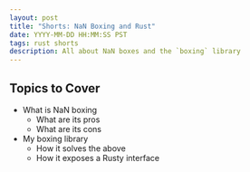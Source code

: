 ```yaml
---
layout: post
title: "Shorts: NaN Boxing and Rust"
date: YYYY-MM-DD HH:MM:SS PST
tags: rust shorts
description: All about NaN boxes and the `boxing` library
---
```


## Topics to Cover
- What is NaN boxing
  - What are its pros
  - What are its cons
- My boxing library
  - How it solves the above
  - How it exposes a Rusty interface
